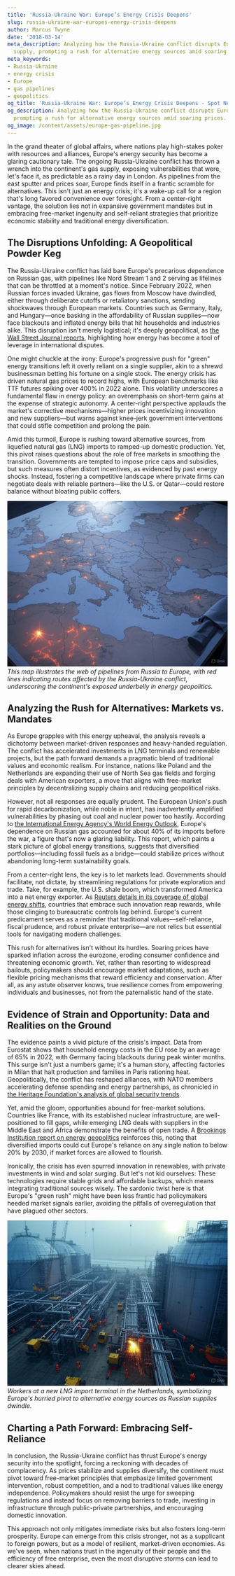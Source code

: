 ```yaml
---
title: 'Russia-Ukraine War: Europe’s Energy Crisis Deepens'
slug: russia-ukraine-war-europes-energy-crisis-deepens
author: Marcus Twyne
date: '2018-03-14'
meta_description: Analyzing how the Russia-Ukraine conflict disrupts Europe’s gas
  supply, prompting a rush for alternative energy sources amid soaring prices.
meta_keywords:
- Russia-Ukraine
- energy crisis
- Europe
- gas pipelines
- geopolitics
og_title: 'Russia-Ukraine War: Europe’s Energy Crisis Deepens - Spot News 24'
og_description: Analyzing how the Russia-Ukraine conflict disrupts Europe’s gas supply,
  prompting a rush for alternative energy sources amid soaring prices.
og_image: /content/assets/europe-gas-pipeline.jpg
---
```




In the grand theater of global affairs, where nations play high-stakes poker with resources and alliances, Europe's energy security has become a glaring cautionary tale. The ongoing Russia-Ukraine conflict has thrown a wrench into the continent's gas supply, exposing vulnerabilities that were, let's face it, as predictable as a rainy day in London. As pipelines from the east sputter and prices soar, Europe finds itself in a frantic scramble for alternatives. This isn't just an energy crisis; it's a wake-up call for a region that's long favored convenience over foresight. From a center-right vantage, the solution lies not in expansive government mandates but in embracing free-market ingenuity and self-reliant strategies that prioritize economic stability and traditional energy diversification.

## The Disruptions Unfolding: A Geopolitical Powder Keg

The Russia-Ukraine conflict has laid bare Europe's precarious dependence on Russian gas, with pipelines like Nord Stream 1 and 2 serving as lifelines that can be throttled at a moment's notice. Since February 2022, when Russian forces invaded Ukraine, gas flows from Moscow have dwindled, either through deliberate cutoffs or retaliatory sanctions, sending shockwaves through European markets. Countries such as Germany, Italy, and Hungary—once basking in the affordability of Russian supplies—now face blackouts and inflated energy bills that hit households and industries alike. This disruption isn't merely logistical; it's deeply geopolitical, as [the Wall Street Journal reports](https://www.wsj.com/articles/russia-ukraine-war-energy-crisis-europe-11646800001), highlighting how energy has become a tool of leverage in international disputes.

One might chuckle at the irony: Europe's progressive push for "green" energy transitions left it overly reliant on a single supplier, akin to a shrewd businessman betting his fortune on a single stock. The energy crisis has driven natural gas prices to record highs, with European benchmarks like TTF futures spiking over 400% in 2022 alone. This volatility underscores a fundamental flaw in energy policy: an overemphasis on short-term gains at the expense of strategic autonomy. A center-right perspective applauds the market's corrective mechanisms—higher prices incentivizing innovation and new suppliers—but warns against knee-jerk government interventions that could stifle competition and prolong the pain.

Amid this turmoil, Europe is rushing toward alternative sources, from liquefied natural gas (LNG) imports to ramped-up domestic production. Yet, this pivot raises questions about the role of free markets in smoothing the transition. Governments are tempted to impose price caps and subsidies, but such measures often distort incentives, as evidenced by past energy shocks. Instead, fostering a competitive landscape where private firms can negotiate deals with reliable partners—like the U.S. or Qatar—could restore balance without bloating public coffers.

![Map of disrupted European gas pipelines](/content/assets/european-gas-pipelines-conflict.jpg)  
*This map illustrates the web of pipelines from Russia to Europe, with red lines indicating routes affected by the Russia-Ukraine conflict, underscoring the continent's exposed underbelly in energy geopolitics.*

## Analyzing the Rush for Alternatives: Markets vs. Mandates

As Europe grapples with this energy upheaval, the analysis reveals a dichotomy between market-driven responses and heavy-handed regulation. The conflict has accelerated investments in LNG terminals and renewable projects, but the path forward demands a pragmatic blend of traditional values and economic realism. For instance, nations like Poland and the Netherlands are expanding their use of North Sea gas fields and forging deals with American exporters, a move that aligns with free-market principles by decentralizing supply chains and reducing geopolitical risks.

However, not all responses are equally prudent. The European Union's push for rapid decarbonization, while noble in intent, has inadvertently amplified vulnerabilities by phasing out coal and nuclear power too hastily. According to [the International Energy Agency's World Energy Outlook](https://www.iea.org/reports/world-energy-outlook-2022), Europe's dependence on Russian gas accounted for about 40% of its imports before the war, a figure that's now a glaring liability. This report, which paints a stark picture of global energy transitions, suggests that diversified portfolios—including fossil fuels as a bridge—could stabilize prices without abandoning long-term sustainability goals.

From a center-right lens, the key is to let markets lead. Governments should facilitate, not dictate, by streamlining regulations for private exploration and trade. Take, for example, the U.S. shale boom, which transformed America into a net energy exporter. As [Reuters details in its coverage of global energy shifts](https://www.reuters.com/markets/commodities/europe-races-replace-russian-gas-2022-03-08/), countries that embrace such innovation reap rewards, while those clinging to bureaucratic controls lag behind. Europe's current predicament serves as a reminder that traditional values—self-reliance, fiscal prudence, and robust private enterprise—are not relics but essential tools for navigating modern challenges.

This rush for alternatives isn't without its hurdles. Soaring prices have sparked inflation across the eurozone, eroding consumer confidence and threatening economic growth. Yet, rather than resorting to widespread bailouts, policymakers should encourage market adaptations, such as flexible pricing mechanisms that reward efficiency and conservation. After all, as any astute observer knows, true resilience comes from empowering individuals and businesses, not from the paternalistic hand of the state.

## Evidence of Strain and Opportunity: Data and Realities on the Ground

The evidence paints a vivid picture of the crisis's impact. Data from Eurostat shows that household energy costs in the EU rose by an average of 65% in 2022, with Germany facing blackouts during peak winter months. This surge isn't just a numbers game; it's a human story, affecting factories in Milan that halt production and families in Paris rationing heat. Geopolitically, the conflict has reshaped alliances, with NATO members accelerating defense spending and energy partnerships, as chronicled in [the Heritage Foundation's analysis of global security trends](https://www.heritage.org/europe/commentary/europes-energy-crisis-and-the-ukraine-war-what-it-means-for-the-west).

Yet, amid the gloom, opportunities abound for free-market solutions. Countries like France, with its established nuclear infrastructure, are well-positioned to fill gaps, while emerging LNG deals with suppliers in the Middle East and Africa demonstrate the benefits of open trade. A [Brookings Institution report on energy geopolitics](https://www.brookings.edu/research/european-energy-security-in-the-wake-of-ukraine/) reinforces this, noting that diversified imports could cut Europe's reliance on any single nation to below 20% by 2030, if market forces are allowed to flourish.

Ironically, the crisis has even spurred innovation in renewables, with private investments in wind and solar surging. But let's not kid ourselves: These technologies require stable grids and affordable backups, which means integrating traditional sources wisely. The sardonic twist here is that Europe's "green rush" might have been less frantic had policymakers heeded market signals earlier, avoiding the pitfalls of overregulation that have plagued other sectors.

![European LNG terminal under construction](/content/assets/european-lng-terminal-build.jpg)  
*Workers at a new LNG import terminal in the Netherlands, symbolizing Europe's hurried pivot to alternative energy sources as Russian supplies dwindle.*

## Charting a Path Forward: Embracing Self-Reliance

In conclusion, the Russia-Ukraine conflict has thrust Europe's energy security into the spotlight, forcing a reckoning with decades of complacency. As prices stabilize and supplies diversify, the continent must pivot toward free-market principles that emphasize limited government intervention, robust competition, and a nod to traditional values like energy independence. Policymakers should resist the urge for sweeping regulations and instead focus on removing barriers to trade, investing in infrastructure through public-private partnerships, and encouraging domestic innovation.

This approach not only mitigates immediate risks but also fosters long-term prosperity. Europe can emerge from this crisis stronger, not as a supplicant to foreign powers, but as a model of resilient, market-driven economies. As we've seen, when nations trust in the ingenuity of their people and the efficiency of free enterprise, even the most disruptive storms can lead to clearer skies ahead.